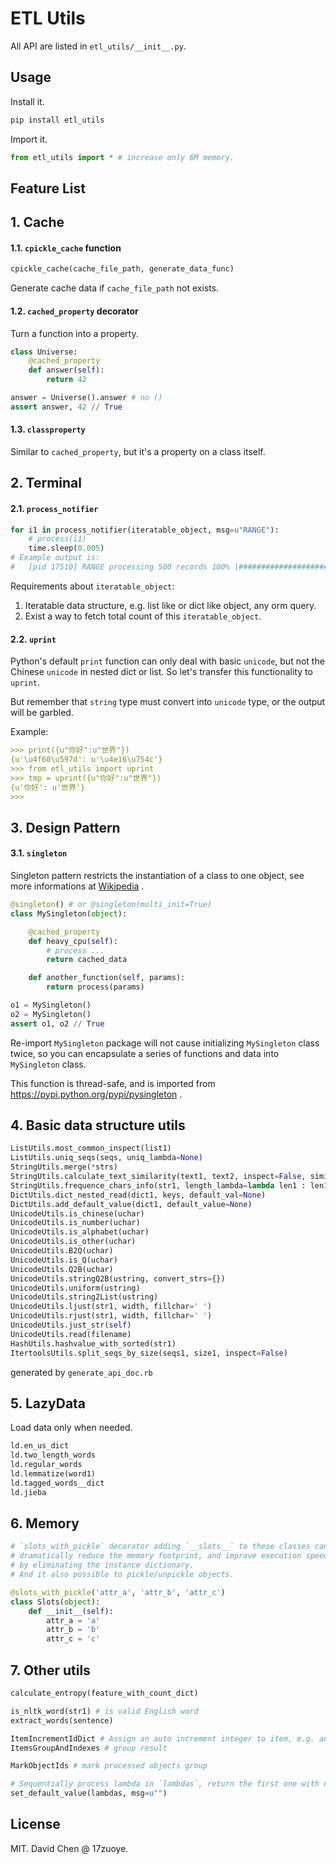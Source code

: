 ETL Utils
========================
All API are listed in `etl_utils/__init__.py`.

Usage
------------------------

Install it.
```bash
pip install etl_utils
```

Import it.
```python
from etl_utils import * # increase only 6M memory.
```

Feature List
------------------------

## 1. Cache

#### 1.1. `cpickle_cache` function
```python
cpickle_cache(cache_file_path, generate_data_func)
```
Generate cache data if `cache_file_path` not exists.


#### 1.2. `cached_property` decorator
Turn a function into a property.

```python
class Universe:
    @cached_property
    def answer(self):
        return 42

answer = Universe().answer # no ()
assert answer, 42 // True
```

#### 1.3. `classproperty`
Similar to `cached_property`, but it's a property on a class itself.

## 2. Terminal

#### 2.1. `process_notifier`

```python
for i1 in process_notifier(iteratable_object, msg=u"RANGE"):
    # process(i1)
    time.sleep(0.005)
# Example output is:
#   [pid 17510] RANGE processing 500 records 100% |###################################################################################################################| 166.61 items/s
```

Requirements about `iteratable_object`:

1. Iteratable data structure, e.g. list like or dict like object, any orm query.
2. Exist a way to fetch total count of this `iteratable_object`.

#### 2.2. `uprint`
Python's default `print` function can only deal with basic `unicode`, but not the Chinese
`unicode` in nested dict or list. So let's transfer this functionality to `uprint`.

But remember that `string` type must convert into `unicode` type, or the output will be garbled.

Example:
```markdown
>>> print({u"你好":u"世界"})
{u'\u4f60\u597d': u'\u4e16\u754c'}
>>> from etl_utils import uprint
>>> tmp = uprint({u"你好":u"世界"})
{u'你好': u'世界'}
>>>
```


## 3. Design Pattern

#### 3.1. `singleton`
Singleton pattern restricts the instantiation of a class to one object,
see more informations at [Wikipedia](http://en.wikipedia.org/wiki/Singleton_pattern) .

```python
@singleton() # or @singleton(multi_init=True)
class MySingleton(object):

    @cached_property
    def heavy_cpu(self):
        # process ...
        return cached_data

    def another_function(self, params):
        return process(params)

o1 = MySingleton()
o2 = MySingleton()
assert o1, o2 // True
```

Re-import `MySingleton` package will not cause initializing `MySingleton` class twice, so you
 can encapsulate a series of functions and data into `MySingleton` class.

This function is thread-safe, and is imported from https://pypi.python.org/pypi/pysingleton .

## 4. Basic data structure utils

```python
ListUtils.most_common_inspect(list1)
ListUtils.uniq_seqs(seqs, uniq_lambda=None)
StringUtils.merge(*strs)
StringUtils.calculate_text_similarity(text1, text2, inspect=False, similar_rate_baseline=0.0, skip_special_chars=False)
StringUtils.frequence_chars_info(str1, length_lambda=lambda len1 : len1)
DictUtils.dict_nested_read(dict1, keys, default_val=None)
DictUtils.add_default_value(dict1, default_value=None)
UnicodeUtils.is_chinese(uchar)
UnicodeUtils.is_number(uchar)
UnicodeUtils.is_alphabet(uchar)
UnicodeUtils.is_other(uchar)
UnicodeUtils.B2Q(uchar)
UnicodeUtils.is_Q(uchar)
UnicodeUtils.Q2B(uchar)
UnicodeUtils.stringQ2B(ustring, convert_strs={})
UnicodeUtils.uniform(ustring)
UnicodeUtils.string2List(ustring)
UnicodeUtils.ljust(str1, width, fillchar=' ')
UnicodeUtils.rjust(str1, width, fillchar=' ')
UnicodeUtils.just_str(self)
UnicodeUtils.read(filename)
HashUtils.hashvalue_with_sorted(str1)
ItertoolsUtils.split_seqs_by_size(seqs1, size1, inspect=False)
```

generated by `generate_api_doc.rb`


## 5. LazyData
Load data only when needed.

```python
ld.en_us_dict
ld.two_length_words
ld.regular_words
ld.lemmatize(word1)
ld.tagged_words__dict
ld.jieba
```

## 6. Memory

```python
# `slots_with_pickle` decorator adding `__slots__` to these classes can
# dramatically reduce the memory footprint, and improve execution speed
# by eliminating the instance dictionary.
# And it also possible to pickle/unpickle objects.

@slots_with_pickle('attr_a', 'attr_b', 'attr_c')
class Slots(object):
    def __init__(self):
        attr_a = 'a'
        attr_b = 'b'
        attr_c = 'c'
```

## 7. Other utils

```python
calculate_entropy(feature_with_count_dict)

is_nltk_word(str1) # is valid English word
extract_words(sentence)

ItemIncrementIdDict # Assign an auto increment integer to item, e.g. an object_id
ItemsGroupAndIndexes # group result

MarkObjectIds # mark processed objects group

# Sequentially process lambda in `lambdas`, return the first one with no exception.
set_default_value(lambdas, msg=u"")
```



License
------------------------
MIT. David Chen @ 17zuoye.
